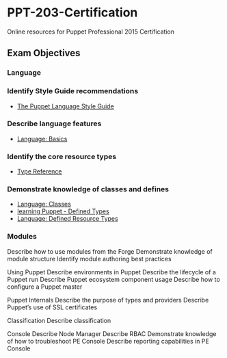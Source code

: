 # PPT-203-Certification
Online resources for Puppet Professional 2015 Certification

## Exam Objectives

### Language

### Identify Style Guide recommendations
* [The Puppet Language Style Guide](https://docs.puppetlabs.com/guides/style_guide.html)
### Describe language features
* [Language: Basics](https://docs.puppetlabs.com/puppet/latest/reference/lang_summary.html)
### Identify the core resource types
* [Type Reference](https://docs.puppetlabs.com/references/latest/type.html)
### Demonstrate knowledge of classes and defines
* [Language: Classes](https://docs.puppetlabs.com/puppet/latest/reference/lang_classes.html)
* [learning Puppet - Defined Types](https://docs.puppetlabs.com/learning/definedtypes.html)
* [Language: Defined Resource Types](https://docs.puppetlabs.com/puppet/3.7/reference/lang_defined_types.html)

### Modules

Describe how to use modules from the Forge
Demonstrate knowledge of module structure
Identify module authoring best practices

Using Puppet
Describe environments in Puppet
Describe the lifecycle of a Puppet run
Describe Puppet ecosystem component usage
Describe how to configure a Puppet master

Puppet Internals
Describe the purpose of types and providers
Describe Puppet’s use of SSL certificates

Classification
Describe classification

Console
Describe Node Manager
Describe RBAC
Demonstrate knowledge of how to troubleshoot PE Console
Describe reporting capabilities in PE Console
